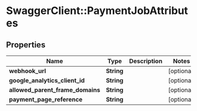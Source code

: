 # SwaggerClient::PaymentJobAttributes

## Properties
Name | Type | Description | Notes
------------ | ------------- | ------------- | -------------
**webhook_url** | **String** |  | [optional] 
**google_analytics_client_id** | **String** |  | [optional] 
**allowed_parent_frame_domains** | **String** |  | [optional] 
**payment_page_reference** | **String** |  | [optional] 

